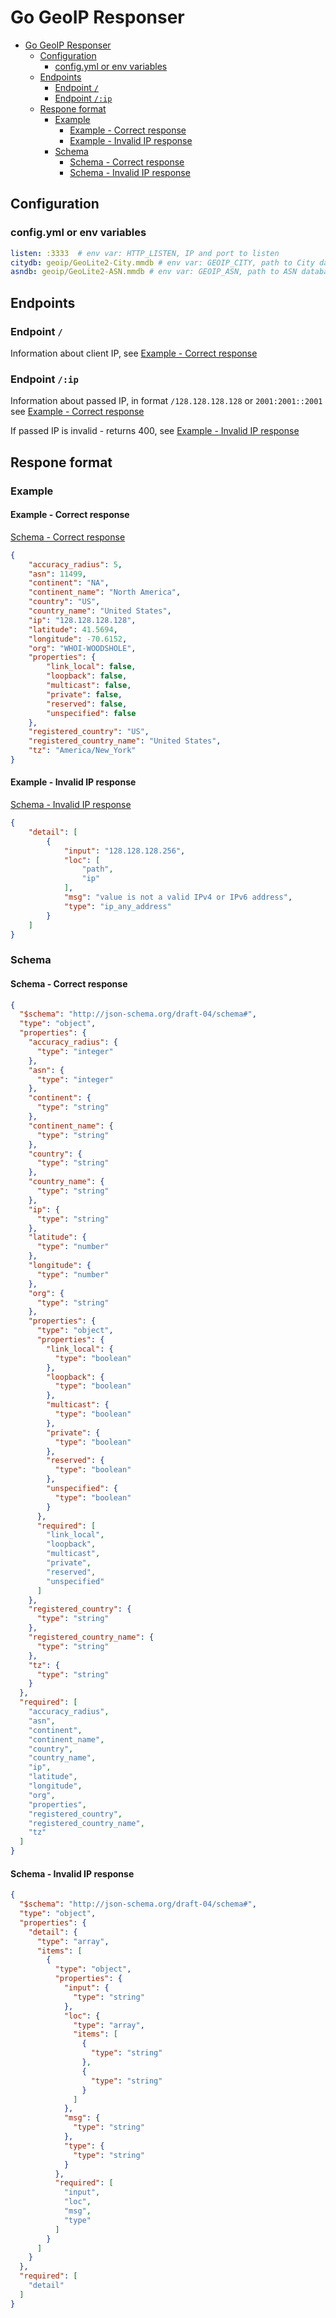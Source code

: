 # Go GeoIP Responser

- [Go GeoIP Responser](#go-geoip-responser)
  - [Configuration](#configuration)
    - [config.yml or env variables](#configyml-or-env-variables)
  - [Endpoints](#endpoints)
    - [Endpoint `/`](#endpoint-)
    - [Endpoint `/:ip`](#endpoint-ip)
  - [Respone format](#respone-format)
    - [Example](#example)
      - [Example - Correct response](#example---correct-response)
      - [Example - Invalid IP response](#example---invalid-ip-response)
    - [Schema](#schema)
      - [Schema - Correct response](#schema---correct-response)
      - [Schema - Invalid IP response](#schema---invalid-ip-response)

## Configuration

### config.yml or env variables

```yaml
listen: :3333  # env var: HTTP_LISTEN, IP and port to listen
citydb: geoip/GeoLite2-City.mmdb # env var: GEOIP_CITY, path to City database
asndb: geoip/GeoLite2-ASN.mmdb # env var: GEOIP_ASN, path to ASN database
```

## Endpoints

### Endpoint `/`

Information about client IP, see [Example - Correct response](#example---correct-response)

### Endpoint `/:ip`

Information about passed IP, in format `/128.128.128.128` or `2001:2001::2001` see [Example - Correct response](#example---correct-response)

If passed IP is invalid - returns 400, see [Example - Invalid IP response](#example---invalid-ip-response)

## Respone format

### Example

#### Example - Correct response

[Schema - Correct response](#schema---correct-response)

```json
{
    "accuracy_radius": 5,
    "asn": 11499,
    "continent": "NA",
    "continent_name": "North America",
    "country": "US",
    "country_name": "United States",
    "ip": "128.128.128.128",
    "latitude": 41.5694,
    "longitude": -70.6152,
    "org": "WHOI-WOODSHOLE",
    "properties": {
        "link_local": false,
        "loopback": false,
        "multicast": false,
        "private": false,
        "reserved": false,
        "unspecified": false
    },
    "registered_country": "US",
    "registered_country_name": "United States",
    "tz": "America/New_York"
}
```

#### Example - Invalid IP response

[Schema - Invalid IP response](#schema---invalid-ip-response)

```json
{
    "detail": [
        {
            "input": "128.128.128.256",
            "loc": [
                "path",
                "ip"
            ],
            "msg": "value is not a valid IPv4 or IPv6 address",
            "type": "ip_any_address"
        }
    ]
}
```

### Schema

#### Schema - Correct response

```json
{
  "$schema": "http://json-schema.org/draft-04/schema#",
  "type": "object",
  "properties": {
    "accuracy_radius": {
      "type": "integer"
    },
    "asn": {
      "type": "integer"
    },
    "continent": {
      "type": "string"
    },
    "continent_name": {
      "type": "string"
    },
    "country": {
      "type": "string"
    },
    "country_name": {
      "type": "string"
    },
    "ip": {
      "type": "string"
    },
    "latitude": {
      "type": "number"
    },
    "longitude": {
      "type": "number"
    },
    "org": {
      "type": "string"
    },
    "properties": {
      "type": "object",
      "properties": {
        "link_local": {
          "type": "boolean"
        },
        "loopback": {
          "type": "boolean"
        },
        "multicast": {
          "type": "boolean"
        },
        "private": {
          "type": "boolean"
        },
        "reserved": {
          "type": "boolean"
        },
        "unspecified": {
          "type": "boolean"
        }
      },
      "required": [
        "link_local",
        "loopback",
        "multicast",
        "private",
        "reserved",
        "unspecified"
      ]
    },
    "registered_country": {
      "type": "string"
    },
    "registered_country_name": {
      "type": "string"
    },
    "tz": {
      "type": "string"
    }
  },
  "required": [
    "accuracy_radius",
    "asn",
    "continent",
    "continent_name",
    "country",
    "country_name",
    "ip",
    "latitude",
    "longitude",
    "org",
    "properties",
    "registered_country",
    "registered_country_name",
    "tz"
  ]
}
```

#### Schema - Invalid IP response

```json
{
  "$schema": "http://json-schema.org/draft-04/schema#",
  "type": "object",
  "properties": {
    "detail": {
      "type": "array",
      "items": [
        {
          "type": "object",
          "properties": {
            "input": {
              "type": "string"
            },
            "loc": {
              "type": "array",
              "items": [
                {
                  "type": "string"
                },
                {
                  "type": "string"
                }
              ]
            },
            "msg": {
              "type": "string"
            },
            "type": {
              "type": "string"
            }
          },
          "required": [
            "input",
            "loc",
            "msg",
            "type"
          ]
        }
      ]
    }
  },
  "required": [
    "detail"
  ]
}
```
